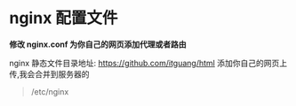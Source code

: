 # nginx 配置文件

**修改 nginx.conf 为你自己的网页添加代理或者路由**

nginx 静态文件目录地址: https://github.com/itguang/html
添加你自己的网页上传,我会合并到服务器的

> /etc/nginx

